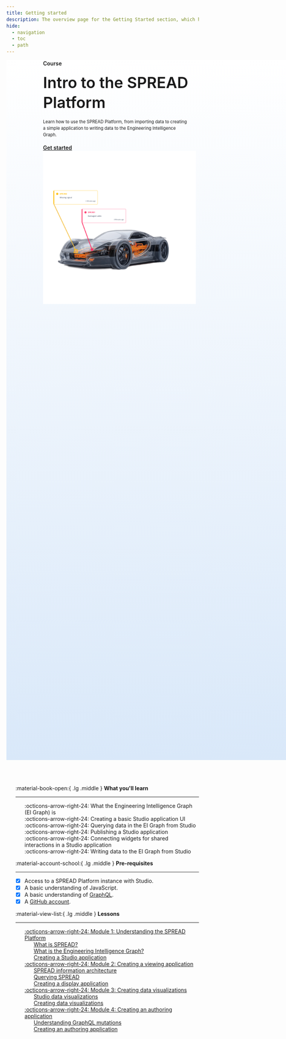 ```yaml
---
title: Getting started
description: The overview page for the Getting Started section, which has learning content for using the SPREAD Platform.
hide:
  - navigation
  - toc
  - path
---
```


<!--
README

For guidance on how to write documenation, see https://dev.stage.spread.ai/docs/contributor/guide.html. Contact Documentation when this document is ready for review.
-->

<style>
     .md-typeset h1, .md-source-file, .md-typeset hr {
          display: none;
     }

     /* Disable the definition tooltip on this page */
     abbr {
          pointer-events: none;
          text-decoration: none;
          color: inherit;
          background: none;
          border-bottom: none !important;
     }

     .md-main__inner {
          margin: 0 !important;
     }

     .md-content__button {
          margin: 8.25px !important;
     }

     article.md-content__inner {
          margin: 0 !important;
          padding-bottom: 3em;
          padding-top: 3em;
     }

     .header {
          width: 100vw;
          background-image: linear-gradient(0deg,#d9e8f9,white);
          min-height: 45vh;
          padding-bottom: 2em;
     }

     .header > .right-header-course {
          display: inline-block !important;
          text-align: left;
          font-weight: 600;
          width: 40vw;
          padding-left: 10vw;
     }

     .header > .left-header-course {
          display: inline-block !important;
          text-align: right;
          min-width: 40vw;
          padding-left: 10vw;
     }

     li {
          list-style-type: none !important;
     }

     nav.md-footer__inner {
          display: none !important;
     }
</style>

<div class='header'>

<div class='right-header-course'>
	<div style='color: var(--primary)'>Course</div>
	<div style='padding-top: 1rem; padding-bottom: 1rem; font-size: 2.5rem; line-height: 1.3' markdown>Intro to the SPREAD Platform</div>
	<div style='line-height: 1.5; font-weight: 400; font-size: 0.7rem'>Learn how to use the SPREAD Platform, from importing data to creating a simple application to writing data to the Engineering Intelligence Graph.</div>
     <br>
     <div>
          <a href="module-1/what-is-spread.html" class="md-button md-button--primary">Get started</a>
     </div>
</div>

<div class='left-header-course'>
     <img src="src/car-diagnosis-demo.png" alt="Image of a car undergoing diagnostics" width="400" class="skip-lightbox">
</div>

</div>

<br>
<br>
<br>

<div class='grid cards' style='max-width: 90vw !important; margin: auto' markdown>

- :material-book-open:{ .lg .middle } __What you'll learn__

    ---

     - :octicons-arrow-right-24: What the Engineering Intelligence Graph (EI Graph) is
     - :octicons-arrow-right-24: Creating a basic Studio application UI
     - :octicons-arrow-right-24: Querying data in the EI Graph from Studio
     - :octicons-arrow-right-24: Publishing a Studio application
     - :octicons-arrow-right-24: Connecting widgets for shared interactions in a Studio application
     - :octicons-arrow-right-24: Writing data to the EI Graph from Studio

- :material-account-school:{ .lg .middle } __Pre-requisites__

    ---

     - [x] Access to a SPREAD Platform instance with Studio.
     - [x] A basic understanding of JavaScript.
     - [x] A basic understanding of [GraphQL](https://graphql.org/learn/).
     - [x] A [GitHub account](https://github.com/signup).

- :material-view-list:{ .lg .middle } __Lessons__

    ---

     - [:octicons-arrow-right-24: Module 1: Understanding the SPREAD Platform](module-1/what-is-spread.md)
          - [What is SPREAD?](module-1/what-is-spread.md)
          - [What is the Engineering Intelligence Graph?](module-1/what-is-eig.md)
          - [Creating a Studio application](module-1/creating-a-studio-application.md)
     - [:octicons-arrow-right-24: Module 2: Creating a viewing application](module-2/understanding-spread-information-architecture.md)
          - [SPREAD information architecture](module-2/understanding-spread-information-architecture.md)
          - [Querying SPREAD](module-2/querying-spread.md)
          - [Creating a display application](module-2/creating-a-display-application.md)
     - [:octicons-arrow-right-24: Module 3: Creating data visualizations](module-3/studio-data-visualizations.md)
          - [Studio data visualizations](module-3/studio-data-visualizations.md)
          - [Creating data visualizations](module-3/creating-data-visualizations.md)
     - [:octicons-arrow-right-24: Module 4: Creating an authoring application](module-4/understanding-graphql-mutations.md)
          - [Understanding GraphQL mutations](module-4/understanding-graphql-mutations.md)
          - [Creating an authoring application](module-4/creating-an-authoring-app.md)

</div>
<br>
<br>
